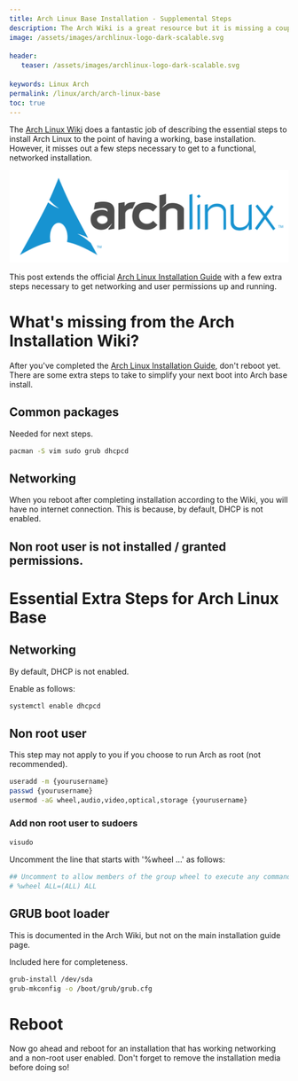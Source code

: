 ```yaml
---
title: Arch Linux Base Installation - Supplemental Steps
description: The Arch Wiki is a great resource but it is missing a couple of important steps.
image: /assets/images/archlinux-logo-dark-scalable.svg

header:
   teaser: /assets/images/archlinux-logo-dark-scalable.svg

keywords: Linux Arch
permalink: /linux/arch/arch-linux-base
toc: true
---
```



The [Arch Linux Wiki][2] does a fantastic job of describing the essential steps to install Arch Linux to the point of having a working, base installation. However, it misses out a few steps necessary to get to a functional, networked installation.

![Arch Linux](/assets/images/archlinux-logo-dark-scalable.svg)

This post extends the official [Arch Linux Installation Guide][1] with a few extra steps necessary to get networking and user permissions up and running.

# What's missing from the Arch Installation Wiki?
After you've completed the [Arch Linux Installation Guide][1], don't reboot yet. There are some extra steps to take to simplify your next boot into Arch base install.

## Common packages
Needed for next steps.

```bash
pacman -S vim sudo grub dhcpcd
```

## Networking
When you reboot after completing installation according to the Wiki, you will have no internet connection. This is because, by default, DHCP is not enabled.

## Non root user is not installed / granted permissions.

# Essential Extra Steps for Arch Linux Base

## Networking
By default, DHCP is not enabled.

Enable as follows:

```bash
systemctl enable dhcpcd
```


## Non root user
This step may not apply to you if you choose to run Arch as root (not recommended).

```bash
useradd -m {yourusername}
passwd {yourusername}
usermod -aG wheel,audio,video,optical,storage {yourusername}
```

### Add non root user to sudoers

```bash
visudo
```

Uncomment the line that starts with '%wheel ...' as follows:

```bash
## Uncomment to allow members of the group wheel to execute any command
# %wheel ALL=(ALL) ALL
```

## GRUB boot loader
This is documented in the Arch Wiki, but not on the main installation guide page.

Included here for completeness.

```bash
grub-install /dev/sda
grub-mkconfig -o /boot/grub/grub.cfg
```

# Reboot
Now go ahead and reboot for an installation that has working networking and a non-root user enabled. Don't forget to remove the installation media before doing so!

[1]: https://wiki.archlinux.org/index.php/Installation_guide "Arch Linux Installation Guide"
[2]: https://wiki.archlinux.org "Arch Linux Wiki"
